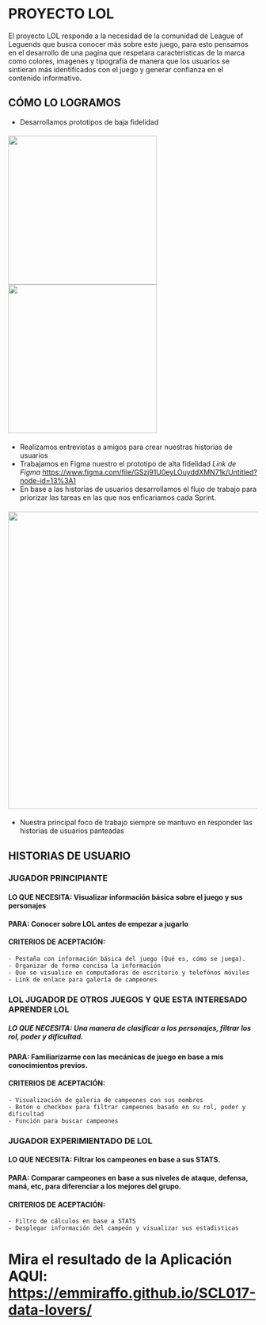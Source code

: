 
# PROYECTO LOL

El proyecto LOL responde a la necesidad de la comunidad de League of Leguends que busca conocer más sobre este juego, para esto pensamos en el desarrollo de una pagina que respetara caracteristicas de la marca como colores, imagenes y tipografía de manera que los usuarios se sintieran más identificados con el juego y generar confianza en el contenido informativo.
## CÓMO LO LOGRAMOS
- Desarrollamos prototipos de baja fidelidad 
#### <img src="https://github.com/emmiraffo/SCL017-data-lovers/blob/master/src/imagenes/pt1.jpg" width="300px"/><img src="https://github.com/emmiraffo/SCL017-data-lovers/blob/master/src/imagenes/pt2.jpg" width="300px"/>
- Realizamos entrevistas a amigos para crear nuestras historias de usuarios
- Trabajamos en Figma nuestro el prototipo de alta fidelidad *Link de Figma* https://www.figma.com/file/GSzj91U0eyLOuyddXMN71k/Untitled?node-id=13%3A1
- En base a las historias de usuarios desarrollamos el flujo de trabajo para priorizar las tareas en las que nos enficariamos cada Sprint.
#### <img src="https://github.com/emmiraffo/SCL017-data-lovers/blob/master/src/imagenes/flujo%20trabajo.PNG" width="600px"/>
- Nuestra principal foco de trabajo siempre se mantuvo en responder las historias de usuarios panteadas

## HISTORIAS DE USUARIO

### JUGADOR PRINCIPIANTE
#### LO QUE NECESITA: Visualizar información básica sobre el juego y sus personajes
#### PARA: Conocer sobre LOL antes de empezar a jugarlo
#### CRITERIOS DE ACEPTACIÓN:
    - Pestaña con información básica del juego (Qué es, cómo se juega).
    - Organizar de forma concisa la información
    - Que se visualice en computadoras de escritorio y telefónos móviles
    - Link de enlace para galería de campeones
###  LOL JUGADOR DE OTROS JUEGOS Y QUE ESTA INTERESADO APRENDER LOL
##### LO QUE NECESITA: Una manera de clasificar a los personajes, filtrar los rol, poder y dificultad.
#### PARA: Familiarizarme con las mecánicas de juego en base a mis conocimientos previos. 
#### CRITERIOS DE ACEPTACIÓN:
    - Visualización de galeria de campeones con sus nombres
    - Botón o checkbox para filtrar campeones basado en su rol, poder y dificultad
    - Función para buscar campeones
### JUGADOR EXPERIMIENTADO DE LOL
#### LO QUE NECESITA: Filtrar los campeones en base a sus STATS.
#### PARA: Comparar campeones en base a sus niveles de ataque, defensa, maná, etc, para diferenciar a los mejores del grupo.
#### CRITERIOS DE ACEPTACIÓN: 
    - Filtro de cálculos en base a STATS
    - Desplegar información del campeón y visualizar sus estadisticas
    
    
# Mira el resultado de la Aplicación AQUI: https://emmiraffo.github.io/SCL017-data-lovers/
    
